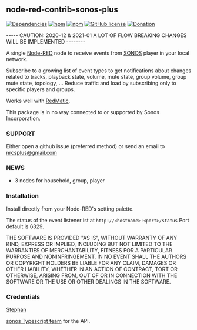 ## node-red-contrib-sonos-plus

[![Dependencies](https://david-dm.org/hklages/node-red-contrib-sonos-events.svg)](https://david-dm.org/hklages/node-red-contrib-sonos-events)
[![npm](https://img.shields.io/npm/dt/node-red-contrib-sonos-events.svg)](https://www.npmjs.com/package/node-red-contrib-sonos-events)
[![npm](https://img.shields.io/npm/v/node-red-contrib-sonos-events.svg)](https://www.npmjs.com/package/node-red-contrib-sonos-events)
[![GitHub license](https://img.shields.io/badge/license-MIT-blue.svg)](https://raw.githubusercontent.com/hklages/node-red-contrib-sonos-plus/master/LICENSE)
[![Donation](https://img.shields.io/badge/donation-cappuccino-orange)](https://www.buymeacoffee.com/hklages)

----- CAUTION: 2020-12 & 2021-01 A LOT OF FLOW BREAKING CHANGES WILL BE IMPLEMENTED --------

A single [Node-RED](https://nodered.org/) node to receive events from [SONOS](https://www.sonos.com/) player in your local network.

Subscribe to a growing list of event types to get notifications about changes related to tracks, playback state, volume, mute state, group volume, group mute state, topology, ...
Reduce traffic and load by subscribing only to specific players and groups.

Works well with [RedMatic](https://github.com/rdmtc/RedMatic/blob/master/README.en.md).

This package is in no way connected to or supported by Sonos Incorporation.

### SUPPORT

Either open a github issue (preferred method) or send an email to nrcsplus@gmail.com

### NEWS

- 3 nodes for household, group, player

### Installation

Install directly from your Node-RED's setting palette.

The status of the event listener ist at `http://<hostname>:<port>/status`
Port default is 6329.

THE SOFTWARE IS PROVIDED "AS IS", WITHOUT WARRANTY OF ANY KIND, EXPRESS OR IMPLIED, INCLUDING BUT NOT LIMITED TO THE WARRANTIES OF MERCHANTABILITY, FITNESS FOR A PARTICULAR PURPOSE AND NONINFRINGEMENT. IN NO EVENT SHALL THE AUTHORS OR COPYRIGHT HOLDERS BE LIABLE FOR ANY CLAIM, DAMAGES OR OTHER LIABILITY, WHETHER IN AN ACTION OF CONTRACT, TORT OR OTHERWISE, ARISING FROM, OUT OF OR IN CONNECTION WITH THE SOFTWARE OR THE USE OR OTHER DEALINGS IN THE SOFTWARE.

### Credentials

[Stephan](https://github.com/svrooij)

[sonos Typescript team](https://github.com/svrooij/node-sonos-ts/blob/master/README.md) for the API.

